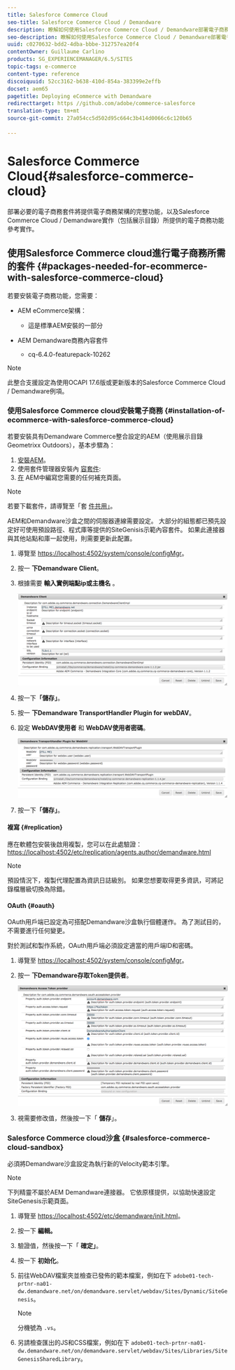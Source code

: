 ```yaml
---
title: Salesforce Commerce Cloud
seo-title: Salesforce Commerce Cloud / Demandware
description: 瞭解如何使用Salesforce Commerce Cloud / Demandware部署電子商務。
seo-description: 瞭解如何使用Salesforce Commerce Cloud / Demandware部署電子商務。
uuid: c0270632-bdd2-4dba-bbbe-312757ea20f4
contentOwner: Guillaume Carlino
products: SG_EXPERIENCEMANAGER/6.5/SITES
topic-tags: e-commerce
content-type: reference
discoiquuid: 52cc3162-b638-410d-854a-383399e2effb
docset: aem65
pagetitle: Deploying eCommerce with Demandware
redirecttarget: https //github.com/adobe/commerce-salesforce
translation-type: tm+mt
source-git-commit: 27a054cc5d502d95c664c3b414d0066c6c120b65

---
```



# Salesforce Commerce Cloud{#salesforce-commerce-cloud}

部署必要的電子商務套件將提供電子商務架構的完整功能，以及Salesforce Commerce Cloud / Demandware實作（包括展示目錄）所提供的電子商務功能參考實作。

## 使用Salesforce Commerce cloud進行電子商務所需的套件 {#packages-needed-for-ecommerce-with-salesforce-commerce-cloud}

若要安裝電子商務功能，您需要：

* AEM eCommerce架構：

   * 這是標準AEM安裝的一部分

* AEM Demandware商務內容套件

   * cq-6.4.0-featurepack-10262

>[!NOTE]
>
>此整合支援設定為使用OCAPI 17.6版或更新版本的Salesforce Commerce Cloud / Demandware例項。

### 使用Salesforce Commerce cloud安裝電子商務 {#installation-of-ecommerce-with-salesforce-commerce-cloud}

若要安裝具有Demandware Commerce整合設定的AEM（使用展示目錄Geometrixx Outdoors），基本步驟為：

1. [安裝AEM](/help/sites-deploying/deploy.md)。
1. 使用套件管理器安裝內 [容套件](/help/sites-administering/package-manager.md):
1. [在](/help/sites-authoring/page-authoring.md) AEM中編寫您需要的任何補充頁面。

>[!NOTE]
>
>若要下載套件，請導覽至「套 [件共用」](/help/sites-administering/package-manager.md#package-share)。

AEM和Demandware沙盒之間的伺服器連線需要設定。 大部分的組態都已預先設定好可使用預設路徑、程式庫等提供的SiteGenisis示範內容套件。 如果此連接器與其他站點和庫一起使用，則需要更新此配置。

1. 導覽至 [https://localhost:4502/system/console/configMgr](https://localhost:4502/system/console/configMgr)。
1. 按一 **下Demandware Client**。
1. 根據需要 **輸入實例端點ip或主機名** 。

   ![chlimage_1-5](assets/chlimage_1-5.png)

1. 按一下&#x200B;**「儲存」**。
1. 按一 **下Demandware TransportHandler Plugin for webDAV**。
1. 設定 **WebDAV使用者** 和 **WebDAV使用者密碼**。

   ![chlimage_1-6](assets/chlimage_1-6.png)

1. 按一下&#x200B;**「儲存」**。

#### 複寫 {#replication}

應在軟體包安裝後啟用複製，您可以在此處驗證： [https://localhost:4502/etc/replication/agents.author/demandware.html](https://localhost:4502/etc/replication/agents.author/demandware.html)

>[!NOTE]
>
>預設情況下，複製代理配置為資訊日誌級別。 如果您想要取得更多資訊，可將記錄檔層級切換為除錯。

#### OAuth {#oauth}

OAuth用戶端已設定為可搭配Demandware沙盒執行個體運作。 為了測試目的，不需要進行任何變更。

對於測試和製作系統，OAuth用戶端必須設定適當的用戶端ID和密碼。

1. 導覽至 [https://localhost:4502/system/console/configMgr](https://localhost:4502/system/console/configMgr)。
1. 按一 **下Demandware存取Token提供者**。

   ![chlimage_1-7](assets/chlimage_1-7.png)

1. 視需要修改值，然後按一下「 **儲存**」。

### Salesforce Commerce cloud沙盒 {#salesforce-commerce-cloud-sandbox}

必須將Demandware沙盒設定為執行新的Velocity範本引擎。

>[!NOTE]
>
>下列精靈不屬於AEM Demandware連接器。 它依原樣提供，以協助快速設定SiteGenesis示範頁面。

1. 導覽至 [https://localhost:4502/etc/demandware/init.html](https://localhost:4502/etc/demandware/init.html)。
1. 按一下 **編輯。**
1. 驗證值，然後按一下「 **確定」**。
1. 按一下 **初始化**。
1. 前往WebDAV檔案夾並檢查已發佈的範本檔案，例如在下 `adobe01-tech-prtnr-na01-dw.demandware.net/on/demandware.servlet/webdav/Sites/Dynamic/SiteGenesis`。

   >[!NOTE]
   >
   >分機號為 `.vs`。

1. 另請檢查匯出的JS和CSS檔案，例如在下 `adobe01-tech-prtnr-na01-dw.demandware.net/on/demandware.servlet/webdav/Sites/Libraries/SiteGenesisSharedLibrary`。

